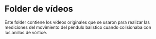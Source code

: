 # Folder de vídeos
Este folder contiene los vídeos originales que se usaron para realizar las mediciones del movimiento del péndulo balistico cuando colisionaba con los anillos de vórtice.
